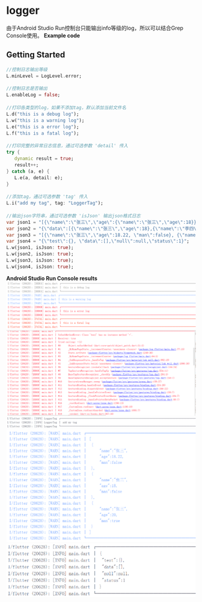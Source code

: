 # logger

由于Android Studio Run控制台只能输出info等级的log，所以可以结合Grep Console使用。
**Example code**

## Getting Started
```dart
//控制日志输出等级
L.minLevel = LogLevel.error;

//控制日志是否输出
L.enableLog = false;

//打印各类型的log，如果不添加tag，默认添加当前文件名
L.d("this is a debug log");
L.w("this is a warning log");
L.e("this is a error log");
L.f("this is a fatal log");

//打印完整的异常日志信息，通过可选参数 'detail' 传入
try {
   dynamic result = true;
   result++;
} catch (a, e) {
   L.e(a, detail: e);
}

//添加tag，通过可选参数 'tag' 传入
L.i("add my tag", tag: "LoggerTag");

//输出json字符串，通过可选参数 'isJson' 输出json格式日志
var json1 = "[{\"name\":\"张三\",\"age\":{\"name\":\"张三\",\"age\":18}},{\"name\":\"李四\",\"age\":{\"name\":\"张三\",\"age\":18}},{\"name\":\"王五\",\"age\":{\"name\":\"张三\",\"age\":18}}]";
var json2 = "{\"data\":[{\"name\":\"张三\",\"age\":18},{\"name\":\"李四\",\"age\":20},{\"name\":\"王五\",\"age\":10}]}";
var json3 = "[{\"name\":\"张三\",\"age\":18.22, \"man\":false}, {\"name\":\"张三\",\"age\":18, \"man\":false}, {\"name\":\"张三\",\"age\":20, \"man\":true}]";
var json4 = "{\"test\":{}, \"data\":[],\"null\":null,\"status\":1}";
L.w(json1, isJson: true);
L.w(json2, isJson: true);
L.w(json3, isJson: true);
L.w(json4, isJson: true);
```
**Android Studio Run Console results**
![logger](images/normal.png)
![logger](images/error.png)
![logger](images/tag.png)
![logger](images/json.png)
![logger](images/json2.png)
